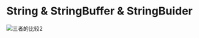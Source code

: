 # String & StringBuffer & StringBuider

![三者的比较2](https://user-images.githubusercontent.com/58380133/147875205-7bba80b2-96e9-48b2-9cc7-c5fcf10836b7.png)

